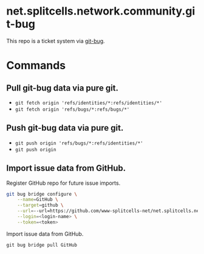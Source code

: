 # net.splitcells.network.community.git-bug

This repo is a ticket system via [git-bug](https://github.com/MichaelMure/git-bug).

# Commands

## Pull git-bug data via pure git.
* `git fetch origin 'refs/identities/*:refs/identities/*'`
* `git fetch origin 'refs/bugs/*:refs/bugs/*'`
## Push git-bug data via pure git.
* `git push origin 'refs/bugs/*:refs/identities/*'`
* `git push origin`
## Import issue data from GitHub.
Register GitHub repo for future issue imports.

```bash
git bug bridge configure \
    --name=GitHub \
    --target=github \
    --url=--url=https://github.com/www-splitcells-net/net.splitcells.network  \
    --login=<login-name> \
    --token=<token>
```

Import issue data from GitHub.

```git bug bridge pull GitHub```